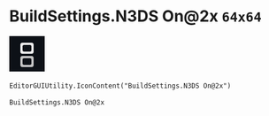 # BuildSettings.N3DS On@2x `64x64`
<img src="/img/BuildSettings.N3DS%20On@2x.png" width=64 height=64>

``` CSharp
EditorGUIUtility.IconContent("BuildSettings.N3DS On@2x")
```
```
BuildSettings.N3DS On@2x
```
